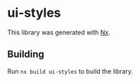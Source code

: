 # ui-styles

This library was generated with [Nx](https://nx.dev).

## Building

Run `nx build ui-styles` to build the library.
